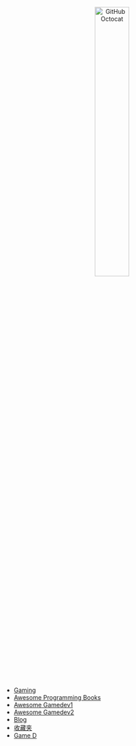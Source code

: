 <p align="center">
  <img alt="GitHub Octocat" src="https://longshilin.com/images/favicon.png" width="40%">
</p>

  - [Gaming](game.md)
  - [Awesome Programming Books](https://github.com/zero-equals-false/awesome-programming-books)
  - [Awesome Gamedev1](https://github.com/Calinou/awesome-gamedev)
  - [Awesome Gamedev2](https://github.com/skywind3000/awesome-gamedev)
  - [Blog](blog.md)
  - [收藏夹](collection.md)
  - [Game D](https://game-development.zeef.com/tom.looman)

<!--stackedit_data:
eyJoaXN0b3J5IjpbNDYwNjczNTQsLTE1NDM2ODg4LDExMjk3Nj
c3OTUsMTI1OTQ3MzA4LDEzNjY5MzYxNzVdfQ==
-->
